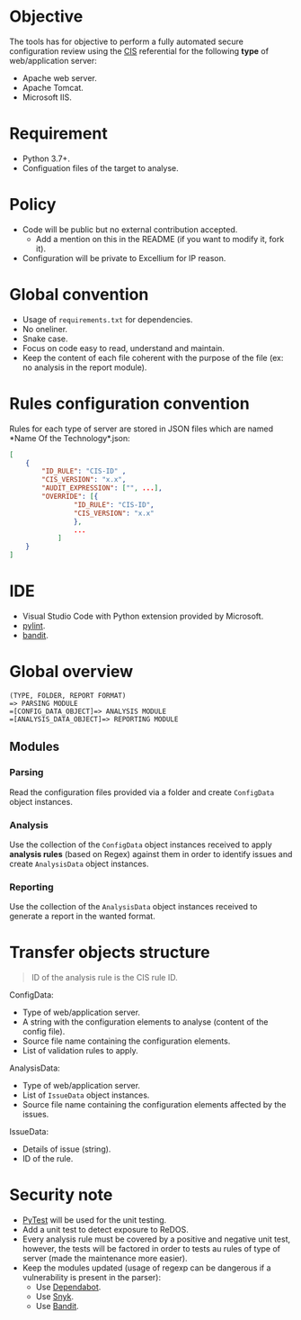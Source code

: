 # Objective

The tools has for objective to perform a fully automated secure configuration review using the [CIS](https://www.cisecurity.org/cis-benchmarks/) referential for the following **type** of web/application server:
- Apache web server.
- Apache Tomcat.
- Microsoft IIS.

# Requirement

- Python 3.7+.
- Configuation files of the target to analyse.

# Policy

- Code will be public but no external contribution accepted.
    - Add a mention on this in the README (if you want to modify it, fork it).
- Configuration will be private to Excellium for IP reason.

# Global convention

- Usage of `requirements.txt` for dependencies.
- No oneliner.
- Snake case.
- Focus on code easy to read, understand and maintain.
- Keep the content of each file coherent with the purpose of the file (ex: no analysis in the report module).

# Rules configuration convention

Rules for each type of server are stored in JSON files which are named \*Name Of the Technology\*.json:

```json 
[
    {   
        "ID_RULE": "CIS-ID" ,
        "CIS_VERSION": "x.x",
        "AUDIT_EXPRESSION": ["", ...],
        "OVERRIDE": [{
                "ID_RULE": "CIS-ID",
                "CIS_VERSION": "x.x"
                },
                ...
            ]
    }
]
```

# IDE

- Visual Studio Code with Python extension provided by Microsoft.
- [pylint](https://www.pylint.org/).
- [bandit](https://pypi.org/project/bandit/).

# Global overview

```text
(TYPE, FOLDER, REPORT FORMAT) 
=> PARSING MODULE 
=[CONFIG_DATA_OBJECT]=> ANALYSIS MODULE 
=[ANALYSIS_DATA_OBJECT]=> REPORTING MODULE
```

## Modules

### Parsing

Read the configuration files provided via a folder and create `ConfigData` object instances.

### Analysis

Use the collection of the `ConfigData` object instances received to apply **analysis rules** (based on Regex) against them in order to identify issues and create `AnalysisData` object instances.

### Reporting

Use the collection of the `AnalysisData` object instances received to generate a report in the wanted format.

# Transfer objects structure

> ID of the analysis rule is the CIS rule ID.

ConfigData:
- Type of web/application server.
- A string with the configuration elements to analyse (content of the config file).
- Source file name containing the configuration elements.
- List of validation rules to apply.

AnalysisData:
- Type of web/application server.
- List of `IssueData` object instances.
- Source file name containing the configuration elements affected by the issues.

IssueData:
- Details of issue (string).
- ID of the rule.

# Security note

- [PyTest](https://www.guru99.com/pytest-tutorial.html) will be used for the unit testing.
- Add a unit test to detect exposure to ReDOS.
- Every analysis rule must be covered by a positive and negative unit test, however, the tests will be factored in order to tests au rules of type of server (made the maintenance more easier).
- Keep the modules updated (usage of regexp can be dangerous if a vulnerability is present in the parser): 
    - Use [Dependabot](https://dependabot.com/).
    - Use [Snyk](https://snyk.io/).
    - Use [Bandit](https://pypi.org/project/bandit/).